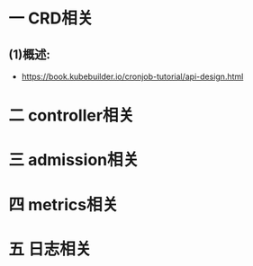 # 一 CRD相关
## (1)概述:
- https://book.kubebuilder.io/cronjob-tutorial/api-design.html

# 二 controller相关

# 三 admission相关

# 四 metrics相关

# 五 日志相关
